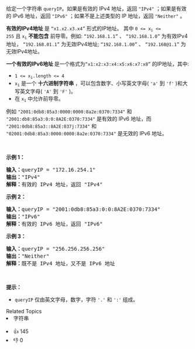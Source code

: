 <p>给定一个字符串&nbsp;<code>queryIP</code>。如果是有效的 IPv4 地址，返回 <code>"IPv4"</code> ；如果是有效的 IPv6 地址，返回 <code>"IPv6"</code> ；如果不是上述类型的 IP 地址，返回 <code>"Neither"</code> 。</p>

<p><strong>有效的IPv4地址</strong> 是 <code>“x1.x2.x3.x4”</code> 形式的IP地址。 其中&nbsp;<code>0 &lt;= x<sub>i</sub>&nbsp;&lt;= 255</code>&nbsp;且&nbsp;<code>x<sub>i</sub></code>&nbsp;<strong>不能包含</strong> 前导零。例如:&nbsp;<code>“192.168.1.1”</code>&nbsp;、 <code>“192.168.1.0”</code> 为有效IPv4地址， <code>“192.168.01.1”</code> 为无效IPv4地址; <code>“192.168.1.00”</code> 、 <code>“192.168@1.1”</code> 为无效IPv4地址。</p>

<p><strong>一个有效的IPv6地址&nbsp;</strong>是一个格式为<code>“x1:x2:x3:x4:x5:x6:x7:x8”</code> 的IP地址，其中:</p>

<ul>
	<li><code>1 &lt;= x<sub>i</sub>.length &lt;= 4</code></li>
	<li><code>x<sub>i</sub></code>&nbsp;是一个 <strong>十六进制字符串</strong> ，可以包含数字、小写英文字母( <code>'a'</code> 到 <code>'f'</code> )和大写英文字母( <code>'A'</code> 到 <code>'F'</code> )。</li>
	<li>在&nbsp;<code>x<sub>i</sub></code>&nbsp;中允许前导零。</li>
</ul>

<p>例如 <code>"2001:0db8:85a3:0000:0000:8a2e:0370:7334"</code> 和 <code>"2001:db8:85a3:0:0:8A2E:0370:7334"</code> 是有效的 IPv6 地址，而 <code>"2001:0db8:85a3::8A2E:037j:7334"</code> 和 <code>"02001:0db8:85a3:0000:0000:8a2e:0370:7334"</code> 是无效的 IPv6 地址。</p>

<p>&nbsp;</p>

<p><strong>示例 1：</strong></p>

<pre>
<strong>输入：</strong>queryIP = "172.16.254.1"
<strong>输出：</strong>"IPv4"
<strong>解释：</strong>有效的 IPv4 地址，返回 "IPv4"
</pre>

<p><strong>示例 2：</strong></p>

<pre>
<strong>输入：</strong>queryIP = "2001:0db8:85a3:0:0:8A2E:0370:7334"
<strong>输出：</strong>"IPv6"
<strong>解释：</strong>有效的 IPv6 地址，返回 "IPv6"
</pre>

<p><strong>示例 3：</strong></p>

<pre>
<strong>输入：</strong>queryIP = "256.256.256.256"
<strong>输出：</strong>"Neither"
<strong>解释：</strong>既不是 IPv4 地址，又不是 IPv6 地址
</pre>

<p>&nbsp;</p>

<p><strong>提示：</strong></p>

<ul>
	<li><code>queryIP</code> 仅由英文字母，数字，字符 <code>'.'</code> 和 <code>':'</code> 组成。</li>
</ul>
<div><div>Related Topics</div><div><li>字符串</li></div></div><br><div><li>👍 145</li><li>👎 0</li></div>